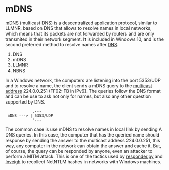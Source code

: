 # mDNS

[mDNS](https://en.wikipedia.org/wiki/Multicast\_DNS) (multicast DNS) is a descentralized application protocol, similar to LLMNR, based on DNS that allows to resolve names in local networks, which means that its packets are not forwarded by routers and are only transmited in their network segment. It is included in Windows 10, and is the second preferred method to resolve names after [DNS](https://zer1t0.gitlab.io/posts/attacking\_ad/#dns).

1. DNS
2. mDNS
3. LLMNR
4. NBNS

In a Windows network, the computers are listening into the port 5353/UDP and to resolve a name, the client sends a mDNS query to the [multicast address](https://en.wikipedia.org/wiki/Multicast\_address) 224.0.0.251 (FF02::FB in IPv6). The queries follow the DNS format and can be use to ask not only for names, but also any other question supported by DNS.

```
            .---
 mDNS ---> | 5353/UDP
            '---
```

The common case is use mDNS to resolve names in local link by sending A DNS queries. In this case, the computer that has the queried name should response by sending the answer to the multicast address 224.0.0.251, this way, any computer in the network can obtain the answer and cache it. But, of course, the query can be responded by anyone, even an attacker to perform a MITM attack. This is one of the tactics used by [responder.py](https://github.com/lgandx/Responder) and [Inveigh](https://github.com/Kevin-Robertson/Inveigh) to recollect NetNTLM hashes in networks with Windows machines.
